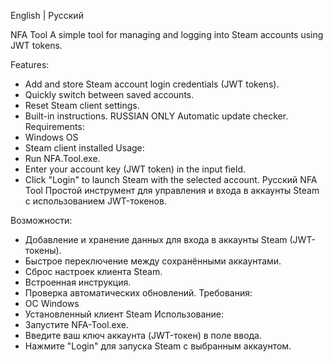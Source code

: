 English | Русский

NFA Tool
A simple tool for managing and logging into Steam accounts using JWT tokens.

Features:
 - Add and store Steam account login credentials (JWT tokens).
 - Quickly switch between saved accounts.
 - Reset Steam client settings.
 - Built-in instructions. RUSSIAN ONLY
Automatic update checker.
Requirements:
 - Windows OS
 - Steam client installed
Usage:
 - Run NFA.Tool.exe.
 - Enter your account key (JWT token) in the input field.
 - Click "Login" to launch Steam with the selected account.
Русский
NFA Tool
Простой инструмент для управления и входа в аккаунты Steam с использованием JWT-токенов.

Возможности:
 - Добавление и хранение данных для входа в аккаунты Steam (JWT-токены).
 - Быстрое переключение между сохранёнными аккаунтами.
 - Сброс настроек клиента Steam.
 - Встроенная инструкция.
 - Проверка автоматических обновлений.
Требования:
 - ОС Windows
 - Установленный клиент Steam
Использование:
 - Запустите NFA-Tool.exe.
 - Введите ваш ключ аккаунта (JWT-токен) в поле ввода.
 - Нажмите "Login" для запуска Steam с выбранным аккаунтом.
